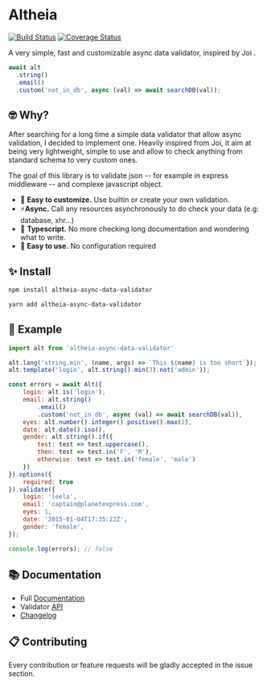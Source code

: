 # Altheia

[![Build Status](https://travis-ci.org/bodinsamuel/altheia.svg?branch=master)](https://travis-ci.org/bodinsamuel/altheia) [![Coverage Status](https://coveralls.io/repos/github/bodinsamuel/altheia/badge.svg?branch=master)](https://coveralls.io/github/bodinsamuel/altheia?branch=master)

A very simple, fast and customizable async data validator, inspired by Joi .

```javascript
await alt
  .string()
  .email()
  .custom('not_in_db', async (val) => await searchDB(val));
```

## 🤓 Why?

After searching for a long time a simple data validator that allow async validation, I decided to implement one. Heavily inspired from Joi, it aim at being very lightweight, simple to use and allow to check anything from standard schema to very custom ones.

The goal of this library is to validate json -- for example in express middleware -- and complexe javascript object.

- 💅 **Easy to customize.** Use builtin or create your own validation.
- ⚡️**Async.** Call any resources asynchronously to do check your data (e.g: database, xhr...)
- 🤩 **Typescript.** No more checking long documentation and wondering what to write.
- 🧘 **Easy to use.** No configuration required

## ✨ Install

```bash
npm install altheia-async-data-validator
```

```sh
yarn add altheia-async-data-validator
```

## 🤩 Example

```javascript
import alt from 'altheia-async-data-validator'

alt.lang('string.min', (name, args) => `This ${name} is too short`});
alt.template('login', alt.string().min(3).not('admin'));

const errors = await Alt({
    login: alt.is('login'),
    email: alt.string()
        .email()
        .custom('not_in_db', async (val) => await searchDB(val)),
    eyes: alt.number().integer().positive().max(2),
    date: alt.date().iso(),
    gender: alt.string().if({
        test: test => test.uppercase(),
        then: test => test.in('F', 'M'),
        otherwise: test => test.in('female', 'male')
    })
}).options({
    required: true
}).validate({
    login: 'leela',
    email: 'captain@planetexpress.com',
    eyes: 1,
    date: '2015-01-04T17:35:22Z',
    gender: 'female',
});

console.log(errors); // false
```

## 📚 Documentation

- Full [Documentation](/docs/)
- Validator [API](/docs/api.md)
- [Changelog](../master/CHANGELOG.md)

## 📋 Contributing

Every contribution or feature requests will be gladly accepted in the issue section.
